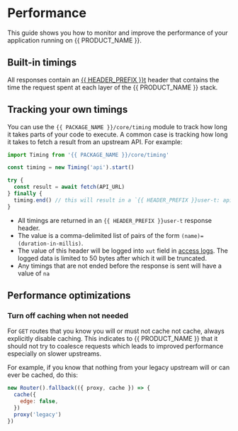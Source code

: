 # Performance

This guide shows you how to monitor and improve the performance of your application running on {{ PRODUCT_NAME }}.

## Built-in timings

All responses contain an [{{ HEADER_PREFIX }}t](/guides/response_headers#section_structure_of_) header that contains the time the request spent at each layer of the {{ PRODUCT_NAME }} stack.

## Tracking your own timings

You can use the `{{ PACKAGE_NAME }}/core/timing` module to track how long it takes parts of your code to execute. A common case is
tracking how long it takes to fetch a result from an upstream API. For example:

```js
import Timing from '{{ PACKAGE_NAME }}/core/timing'

const timing = new Timing('api').start()

try {
  const result = await fetch(API_URL)
} finally {
  timing.end() // this will result in a `{{ HEADER_PREFIX }}user-t: api=(millis)` response header
}
```

- All timings are returned in an `{{ HEADER_PREFIX }}user-t` response header.
- The value is a comma-delimited list of pairs of the form `(name)=(duration-in-millis)`.
- The value of this header will be logged into `xut` field in [access logs](/guides/logs#section_access_logs). The logged data is limited to 50 bytes after which it will be truncated.
- Any timings that are not ended before the response is sent will have a value of `na`

## Performance optimizations

### Turn off caching when not needed

For `GET` routes that you know you will or must not cache not cache, always explicitly disable caching. This indicates to {{ PRODUCT_NAME }} that it should not try to coalesce requests which leads to improved performance especially on slower upstreams.

For example, if you know that nothing from your legacy upstream will or can ever be cached, do this:

```js
new Router().fallback(({ proxy, cache }) => {
  cache({
    edge: false,
  })
  proxy('legacy')
})
```
